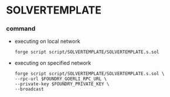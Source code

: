 # SOLVERTEMPLATE
### command
- executing on local network
    ```
    forge script script/SOLVERTEMPLATE/SOLVERTEMPLATE.s.sol
    ```
- executing on specified network
    ```
    forge script script/SOLVERTEMPLATE/SOLVERTEMPLATE.s.sol \
    --rpc-url $FOUNDRY_GOERLI_RPC_URL \
    --private-key $FOUNDRY_PRIVATE_KEY \
    --broadcast
    ```